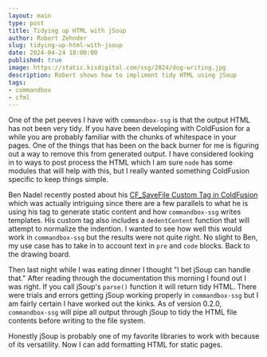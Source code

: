```yaml
---
layout: main
type: post
title: Tidying up HTML with jSoup
author: Robert Zehnder
slug: tidying-up-html-with-jsoup
date: 2024-04-24 18:00:00
published: true
image: https://static.kisdigital.com/ssg/2024/dog-writing.jpg
description: Robert shows how to impliment tidy HTML using jSoup
tags:
- commandbox
- cfml
---
```

One of the pet peeves I have with `commandbox-ssg` is that the output HTML has not been very tidy. If you have been developing with ColdFusion for a while you are probably familiar with the chunks of whitespace in your pages. One of the things that has been on the back burner for me is figuring out a way to remove this from generated output. I have considered looking in to ways to post process the HTML which I am sure `node` has some modules that will help with this, but I really wanted something ColdFusion specific to keep things simple.

Ben Nadel recently posted about his [CF_SaveFile Custom Tag in ColdFusion](https://www.bennadel.com/blog/4638-cf-savefile-custom-tag-in-coldfusion.htm) which was actually intriguing since there are a few parallels to what he is using his tag to generate static content and how `commandbox-ssg` writes templates. His custom tag also includes a `dedentContent` function that will attempt to normalize the indention. I wanted to see how well this would work in `commandbox-ssg` but the results were not quite right. No slight to Ben, my use case has to take in to account text in `pre` and `code` blocks. Back to the drawing board.

Then last night while I was eating dinner I thought "I bet jSoup can handle that." After reading through the documentation this morning I found out I was right. If you call jSoup's `parse()` function it will return tidy HTML. There were trials and errors getting jSoup working properly in `commandbox-ssg` but I am fairly certain I have worked out the kinks. As of version 0.2.0, `commandbox-ssg` will pipe all output through jSoup to tidy the HTML file contents before writing to the file system.

Honestly jSoup is probably one of my favorite libraries to work with because of its versatility. Now I can add formatting HTML for static pages. 